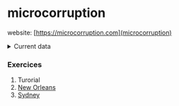 # microcorruption

website: [https://microcorruption.com](microcorruption)

<details>
    <summary>Current data</summary>
    {"cpu":"msp.lHXQy+KWwYNRa9OXVjt8hu1eM8jedpNgD+Qv8R/5K9A=","solutions":"[{\"level_id\":1,\"input\":\"70617373776f7264;\"},{\"level_id\":2,\"input\":\"7c785e627d3a4b;\"},{\"level_id\":3,\"input\":\"2b45215d35604e70;\"}]"}
</details>

### Exercices ###

1. Turorial
2. [New Orleans](exercices/new_orleans/README.md)
3. [Sydney](exercices/sydney/README.md)

